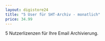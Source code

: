 ```yaml
---
layout: digistore24
title: "5 User für SHT-Archiv - monatlich"
price: 34.99
---
```

<p>5&#xA0;Nutzerlizenzen f&#xFC;r Ihre Email Archivierung.</p>